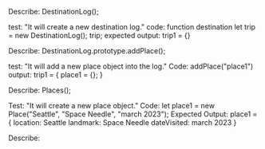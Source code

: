 Describe: DestinationLog();

test: "It will create a new destination log."
code: function destination
let trip = new DestinationLog();
trip;
expected output:
trip1 = {}

Describe: DestinationLog.prototype.addPlace();

test: "It will add a new place object into the log."
Code: addPlace("place1") 
output: trip1 = {
  place1 = {};
}

Describe: Places();

Test: "It will create a new place object."
Code:
let place1 = new Place("Seattle", "Space Needle", "march 2023");
Expected Output:
place1 = {
  location: Seattle
  landmark: Space Needle
  dateVisited: march 2023
}

Describe: 